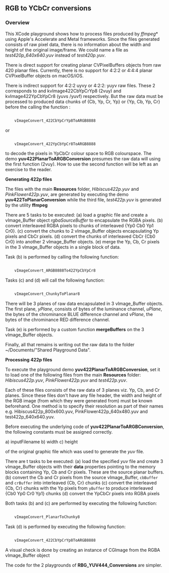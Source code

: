 ## RGB to YCbCr conversions

### Overview

This XCode playground shows how to process files produced by *ffmpeg** using Apple's Accelerate and Metal frameworks. Since the files generated consists of raw pixel data, there is no information about the width and height of the original image/frame. We could name a file as *test420p_640x640.yuv* instead of *test420p.yuv*.

There is direct support for creating planar CVPixelBuffers objects from  raw 420 planar files. Currently, there is no support for 4:2:2 or 4:4:4  planar CVPixelBuffer objects on macOS/iOS.

There is indirect support for 4:2:2 uyvy or 4:2:2: yuyv raw files. These 2 corresponds to 
 and kvImage422CbYpCrYp8 (2vuy)  and kvImage422YpCbYpCr8 (yuvs /yuvf) respectively.  But the raw data must be processed to produced data chunks of {Cb, Yp, Cr, Yp} or  {Yp, Cb, Yp, Cr} before the calling the function :

```swift

    vImageConvert_422CbYpCrYp8ToARGB8888

 ```
   
or 

```swift

    vImageConvert_422YpCbYpCr8ToARGB8888

 ```

to decode the pixels in YpCbCr colour space to RGB colourspace. The demo **yuv422PlanarToARGBConversion** presumes the raw data will using the first function (2vuy). How to use the second function will be left as an exercise to the reader.


**Generating 422p files**

The files with the main **Resources** folder, *Hibiscus422p.yuv* and *PinkFlower422p.yuv*, are generated by executing the demo **yuv422ToPlanarConversion** while the third file, *test422p.yuv* is generated by the utility **ffmpeg**

There are 5 tasks to be executed:
(a) load a graphic file and create a vImage_Buffer object *rgbaSourceBuffer* to encapsulate the RGBA pixels.
(b) convert interleaved RGBA pixels to chunks of interleaved {Yp0 Cb0 Yp1 Cr0}.
(c) convert the chunks to 2 vImage_Buffer objects encapsulating Yp pixels and CbCr pixels.
(d) convert the chunks of interleaved CbCr {Cb0 Cr0} into another 2 vImage_Buffer objects.
(e) merge the Yp, Cb, Cr pixels in the 3 vImage_Buffer objects in a single block of data.

Task (b) is performed by calling the following function:

```swift

    vImageConvert_ARGB8888To422YpCbYpCr8

 ```

Tasks (c) and (d) will call the following function:

```swift

    vImageConvert_ChunkyToPlanar8

 ```

There will be 3 planes of raw data encapsulated in 3 vImage_Buffer objects. The first plane, *yPlane*, consists of bytes of the luminance channel, *uPlane*, the bytes of the chrominance BLUE difference channel and *vPlane*, the  bytes of the chrominance RED difference channel. 

Task (e) is performed by a custom function **mergeBuffers** on the 3 vImage_Buffer objects.

Finally, all that remains is writing out the raw data to the folder ~/Documents/"Shared Playground Data".



**Processing 422p files**

To execute the playground demo **yuv422PlanarToARGBConversion**, set it to load one of the following files from the  main **Resources** folder: *Hibiscus422p.yuv*, *PinkFlower422p.yuv* and *test422p.yuv*. 

Each of these files consists of the raw data of 3 planes viz. Yp, Cb, and Cr planes. Since these files don't have any file header, the width and height of the RGB image (from which they were generated from) must be known beforehand. One method is to specify their resolution as part of their names e.g.  Hibiscus422p_800x600.yuv, PinkFlower422p_640x480.yuv and test422p_640x640.yuv.

Before executing the underlying code of **yuv422PlanarToARGBConversion**, the following constants must be assigned correctly.

a) inputFilename
b) width
c) height

of the original graphic file which was used to generate the *yuv* file.

There are t tasks to be executed:
(a) load the specified *yuv* file and create 3 vImage_Buffer objects with their **data** properties pointing to the memory blocks containing  Yp, Cb and Cr pixels. These are the source planar buffers.
(b) convert the Cb and Cr pixels from the source vImage_Buffer, `cbBuffer` and `crBuffer` into interleaved {Cb, Cr} chunks
(c) convert the interleaved {Cb, Cr} chunks with the Yp pixels from `yBuffer` to produce interleaved {Cb0 Yp0 Cr0 Yp1} chunks
(d) convert the YpCbCr pixels into RGBA pixels

Both tasks (b) and (c) are performed by executing the  following function:

```swift

    vImageConvert_PlanarToChunky8

 ```

Task (d) is performed by  executing the  following function:

```swift

    vImageConvert_422CbYpCrYp8ToARGB8888

 ```

A visual check is done by creating an instance of CGImage from the RGBA vImage_Buffer object

The code for the 2 playgrounds of **RBG_YUV444_Conversions** are simpler.
